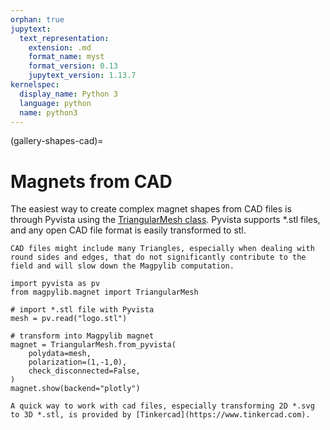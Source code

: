 ```yaml
---
orphan: true
jupytext:
  text_representation:
    extension: .md
    format_name: myst
    format_version: 0.13
    jupytext_version: 1.13.7
kernelspec:
  display_name: Python 3
  language: python
  name: python3
---
```


(gallery-shapes-cad)=

# Magnets from CAD

The easiest way to create complex magnet shapes from CAD files is through Pyvista using the [TriangularMesh class](docu-magpylib-api-trimesh). Pyvista supports *.stl files, and any open CAD file format is easily transformed to stl.

```{warning}
CAD files might include many Triangles, especially when dealing with round sides and edges, that do not significantly contribute to the field and will slow down the Magpylib computation.
```

```{code-cell} ipython3
import pyvista as pv
from magpylib.magnet import TriangularMesh

# import *.stl file with Pyvista
mesh = pv.read("logo.stl")

# transform into Magpylib magnet
magnet = TriangularMesh.from_pyvista(
    polydata=mesh,
    polarization=(1,-1,0),
    check_disconnected=False,
)
magnet.show(backend="plotly")
```

```{hint}
A quick way to work with cad files, especially transforming 2D *.svg to 3D *.stl, is provided by [Tinkercad](https://www.tinkercad.com).
```
